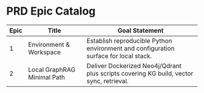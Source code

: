 # PRD Epic Catalog

| Epic | Title                       | Goal Statement                                                                         |
|------|-----------------------------|----------------------------------------------------------------------------------------|
| 1    | Environment & Workspace     | Establish reproducible Python environment and configuration surface for local stack.   |
| 2    | Local GraphRAG Minimal Path | Deliver Dockerized Neo4j/Qdrant plus scripts covering KG build, vector sync, retrieval. |

